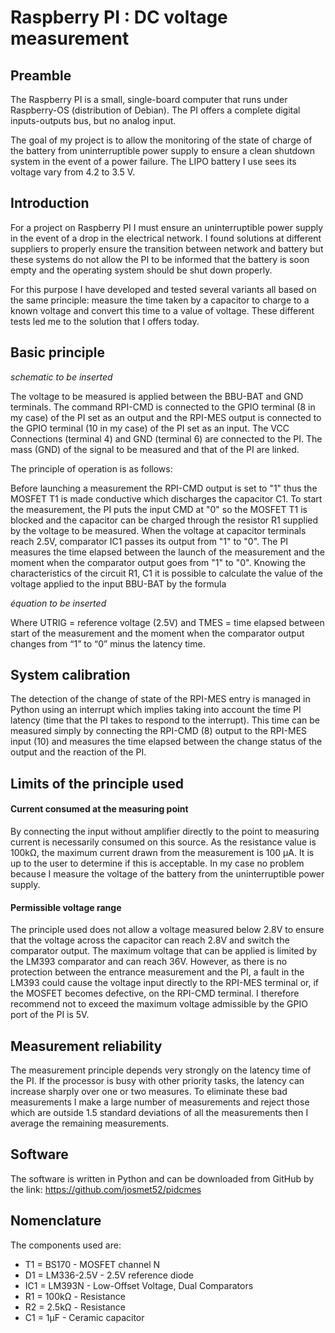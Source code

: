 # Raspberry PI : DC voltage measurement

## Preamble

The Raspberry PI is a small, single-board computer that runs
under Raspberry-OS (distribution of Debian). The PI offers a complete 
digital inputs-outputs bus, but no analog input.

The goal of my project is to allow the monitoring of the state of charge of the
battery from uninterruptible power supply to ensure a clean shutdown
system in the event of a power failure. The LIPO battery I use
sees its voltage vary from 4.2 to 3.5 V.

## Introduction

For a project on Raspberry PI I must ensure an uninterruptible power supply
in the event of a drop in the electrical network. I found solutions at different
suppliers to properly ensure the transition between network and
battery but these systems do not allow the PI to be informed that the battery is
soon empty and the operating system should be shut down properly.

For this purpose I have developed and tested several variants all based
on the same principle: measure the time taken by a capacitor to
charge to a known voltage and convert this time to a value of
voltage. These different tests led me to the solution that I
offers today.

## Basic principle

*schematic to be inserted*

The voltage to be measured is applied between the BBU-BAT and GND terminals. The 
command RPI-CMD is connected to the GPIO terminal (8 in my case) of the PI set as
an output and the RPI-MES output is connected to the GPIO terminal (10 in
my case) of the PI set as an input. The VCC Connections (terminal 4) and
GND (terminal 6) are connected to the PI. The mass (GND) of the signal to be 
measured and that of the PI are linked.

The principle of operation is as follows:

Before launching a measurement the RPI-CMD output is set to "1" thus the MOSFET T1
is made conductive which discharges the capacitor C1. To start the measurement, the 
PI puts the input CMD at "0" so the MOSFET T1 is blocked and the capacitor can be 
charged through the resistor R1 supplied by the voltage to be measured. When the 
voltage at capacitor terminals reach 2.5V, comparator IC1 passes its
output from "1" to "0". The PI measures the time elapsed between the launch
of the measurement and the moment when the comparator output goes from "1" to
"0". Knowing the characteristics of the circuit R1, C1 it is
possible to calculate the value of the voltage applied to the input
BBU-BAT by the formula

*équation to be inserted*

Where UTRIG = reference voltage (2.5V) and TMES = time elapsed between
start of the measurement and the moment when the comparator output changes from
“1” to “0” minus the latency time.

## System calibration

The detection of the change of state of the RPI-MES entry is managed in Python
using an interrupt which implies taking into account the time
PI latency (time that the PI takes to respond to the interrupt).
This time can be measured simply by connecting the RPI-CMD (8) output to
the RPI-MES input (10) and measures the time elapsed between the change
status of the output and the reaction of the PI.

## Limits of the principle used

#### Current consumed at the measuring point

By connecting the input without amplifier directly to the point to
measuring current is necessarily consumed on this source. As
the resistance value is 100kΩ, the maximum current drawn from the
measurement is 100 μA. It is up to the user to determine if this is
acceptable. In my case no problem because I measure the voltage of the
battery from the uninterruptible power supply.

#### Permissible voltage range

The principle used does not allow a voltage measured below 2.8V
to ensure that the voltage across the capacitor can reach
2.8V and switch the comparator output. The maximum voltage that
can be applied is limited by the LM393 comparator and can
reach 36V. However, as there is no protection between the entrance
measurement and the PI, a fault in the LM393 could cause the voltage
input directly to the RPI-MES terminal or, if the MOSFET becomes
defective, on the RPI-CMD terminal. I therefore recommend not to exceed
the maximum voltage admissible by the GPIO port of the PI is 5V.

## Measurement reliability

The measurement principle depends very strongly on the latency time of the PI.
If the processor is busy with other priority tasks, the
latency can increase sharply over one or two measures. To eliminate
these bad measurements I make a large number of measurements and reject
those which are outside 1.5 standard deviations of all the measurements
then I average the remaining measurements.

## Software

The software is written in Python and can be downloaded from GitHub
by the link: <https://github.com/josmet52/pidcmes>

## Nomenclature

The components used are:

- T1 = BS170 - MOSFET channel N
- D1 = LM336-2.5V - 2.5V reference diode
- IC1 = LM393N - Low-Offset Voltage, Dual Comparators
- R1 = 100kΩ - Resistance
- R2 = 2.5kΩ - Resistance
- C1 = 1μF - Ceramic capacitor